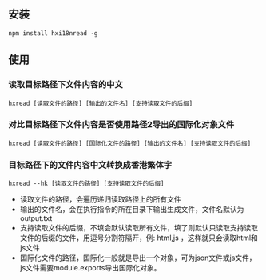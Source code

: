 ## 安装
```
npm install hxi18nread -g
```
## 使用
### 读取目标路径下文件内容的中文
```
hxread [读取文件的路径] [输出的文件名] [支持读取文件的后缀]
```
### 对比目标路径下文件内容是否使用路径2导出的国际化对象文件
```
hxread [读取文件的路径] [国际化文件的路径] [输出的文件名] [支持读取文件的后缀]
```
### 目标路径下的文件内容中文转换成香港繁体字
```
hxread --hk [读取文件的路径] [支持读取文件的后缀]
```
- 读取文件的路径，会遍历递归读取路径上的所有文件
- 输出的文件名，会在执行指令的所在目录下输出生成文件，文件名默认为 output.txt
- 支持读取文件的后缀，不填会默认读取所有文件，填了则默认只读取支持读取文件的后缀的文件，用逗号分割符隔开，例: html,js ，这样就只会读取html和js文件
- 国际化文件的路径，国际化一般就是导出一个对象，可为json文件或js文件，js文件需要module.exports导出国际化对象。
